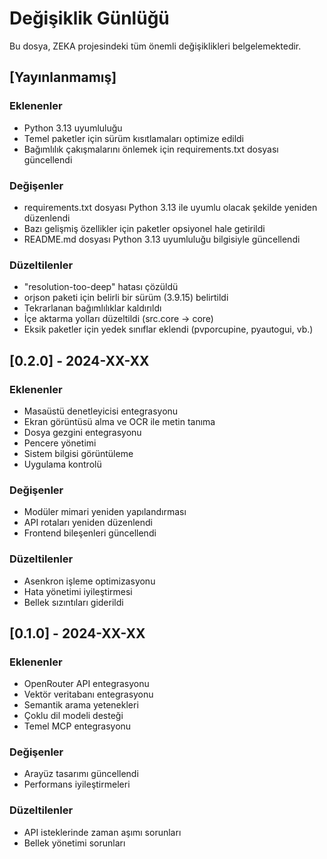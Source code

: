 # Değişiklik Günlüğü

Bu dosya, ZEKA projesindeki tüm önemli değişiklikleri belgelemektedir.

## [Yayınlanmamış]

### Eklenenler
- Python 3.13 uyumluluğu
- Temel paketler için sürüm kısıtlamaları optimize edildi
- Bağımlılık çakışmalarını önlemek için requirements.txt dosyası güncellendi

### Değişenler
- requirements.txt dosyası Python 3.13 ile uyumlu olacak şekilde yeniden düzenlendi
- Bazı gelişmiş özellikler için paketler opsiyonel hale getirildi
- README.md dosyası Python 3.13 uyumluluğu bilgisiyle güncellendi

### Düzeltilenler
- "resolution-too-deep" hatası çözüldü
- orjson paketi için belirli bir sürüm (3.9.15) belirtildi
- Tekrarlanan bağımlılıklar kaldırıldı
- İçe aktarma yolları düzeltildi (src.core -> core)
- Eksik paketler için yedek sınıflar eklendi (pvporcupine, pyautogui, vb.)

## [0.2.0] - 2024-XX-XX

### Eklenenler
- Masaüstü denetleyicisi entegrasyonu
- Ekran görüntüsü alma ve OCR ile metin tanıma
- Dosya gezgini entegrasyonu
- Pencere yönetimi
- Sistem bilgisi görüntüleme
- Uygulama kontrolü

### Değişenler
- Modüler mimari yeniden yapılandırması
- API rotaları yeniden düzenlendi
- Frontend bileşenleri güncellendi

### Düzeltilenler
- Asenkron işleme optimizasyonu
- Hata yönetimi iyileştirmesi
- Bellek sızıntıları giderildi

## [0.1.0] - 2024-XX-XX

### Eklenenler
- OpenRouter API entegrasyonu
- Vektör veritabanı entegrasyonu
- Semantik arama yetenekleri
- Çoklu dil modeli desteği
- Temel MCP entegrasyonu

### Değişenler
- Arayüz tasarımı güncellendi
- Performans iyileştirmeleri

### Düzeltilenler
- API isteklerinde zaman aşımı sorunları
- Bellek yönetimi sorunları
